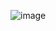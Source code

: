 ![image](https://github.com/VidyaSurendra8235/Alteryx-Challenges-My-Solutions/assets/107226432/55567059-db87-4593-ac5c-212793185dec)
